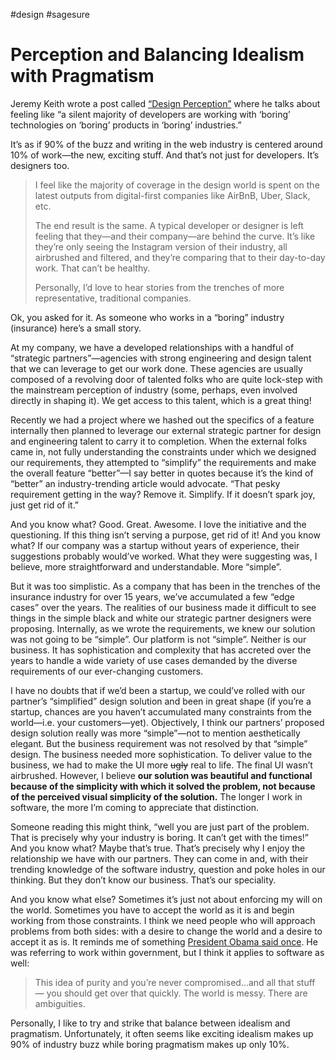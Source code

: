 #design #sagesure

# Perception and Balancing Idealism with Pragmatism

Jeremy Keith wrote a post called [“Design Perception”](https://adactio.com/journal/15051) where he talks about feeling like “a silent majority of developers are working with ‘boring’ technologies on ‘boring’ products in ‘boring’ industries.” 

It’s as if 90% of the buzz and writing in the web industry is centered around 10% of work—the new, exciting stuff. And that’s not just for developers. It’s designers too.

> I feel like the majority of coverage in the design world is spent on the latest outputs from digital-first companies like AirBnB, Uber, Slack, etc.
>
> The end result is the same. A typical developer or designer is left feeling that they—and their company—are behind the curve. It’s like they’re only seeing the Instagram version of their industry, all airbrushed and filtered, and they’re comparing that to their day-to-day work. That can’t be healthy.
>
> Personally, I’d love to hear stories from the trenches of more representative, traditional companies. 

Ok, you asked for it. As someone who works in a “boring” industry (insurance) here’s a small story.

At my company, we have a developed relationships with a handful of “strategic partners”—agencies with strong engineering and design talent that we can leverage to get our work done. These agencies are usually composed of a revolving door of talented folks who are quite lock-step with the mainstream perception of industry (some, perhaps, even involved directly in shaping it). We get access to this talent, which is a great thing!

Recently we had a project where we hashed out the specifics of a feature internally then planned to leverage our external strategic partner for design and engineering talent to carry it to completion. When the external folks came in, not fully understanding the constraints under which we designed our requirements, they attempted to “simplify” the requirements and make the overall feature “better”—I say better in quotes because it’s the kind of “better” an industry-trending article would advocate. “That pesky requirement getting in the way? Remove it. Simplify. If it doesn’t spark joy, just get rid of it.”

And you know what? Good. Great. Awesome. I love the initiative and the questioning. If this thing isn’t serving a purpose, get rid of it! And you know what? If our company was a startup without years of experience, their suggestions probably would’ve worked. What they were suggesting was, I believe, more straightforward and understandable. More “simple”.

But it was too simplistic. As a company that has been in the trenches of the insurance industry for over 15 years, we’ve accumulated a few “edge cases” over the years. The realities of our business made it difficult to see things in the simple black and white our strategic partner designers were proposing. Internally, as we wrote the requirements, we knew our solution was not going to be “simple”. Our platform is not “simple”. Neither is our business. It has sophistication and complexity that has accreted over the years to handle a wide variety of use cases demanded by the diverse requirements of our ever-changing customers. 

I have no doubts that if we’d been a startup, we could’ve rolled with our partner’s “simplified” design solution and been in great shape (if you’re a startup, chances are you haven’t accumulated many constraints from the world—i.e. your customers—yet). Objectively, I think our partners’ proposed design solution really was more “simple”—not to mention aesthetically elegant. But the business requirement was not resolved by that “simple” design. The business needed more sophistication.  To deliver value to the business, we had to make the UI more ~~ugly~~ real to life. The final UI wasn’t airbrushed. However, I believe **our solution was beautiful and functional because of the simplicity with which it solved the problem, not because of the perceived visual simplicity of the solution.** The longer I work in software, the more I’m coming to appreciate that distinction. 

Someone reading this might think, “well you are just part of the problem. That is precisely why your industry is boring. It can’t get with the times!” And you know what? Maybe that’s true. That’s precisely why I enjoy the relationship we have with our partners. They can come in and, with their trending knowledge of the software industry, question and poke holes in our thinking. But they don’t know our business. That’s our speciality. 

And you know what else? Sometimes it’s just not about enforcing my will on the world. Sometimes you have to accept the world as it is and begin working from those constraints. I think we need people who will approach problems from both sides: with a desire to change the world and a desire to accept it as is. It reminds me of something [President Obama said once](https://www.npr.org/2019/10/31/774918215/obama-says-democrats-dont-always-need-to-be-politically-woke). He was referring to work within government, but I think it applies to software as well:

> This idea of purity and you’re never compromised...and all that stuff — you should get over that quickly. The world is messy. There are ambiguities.

Personally, I like to try and strike that balance between idealism and pragmatism. Unfortunately, it often seems like exciting idealism makes up 90% of industry buzz while boring pragmatism makes up only 10%.
